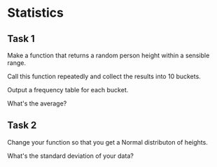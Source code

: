 # Statistics

## Task 1

Make a function that returns a random person height within a sensible range.

Call this function repeatedly and collect the results into 10 buckets.

Output a frequency table for each bucket.

What's the average?

## Task 2

Change your function so that you get a Normal distributon of heights.

What's the standard deviation of your data?
